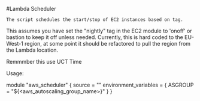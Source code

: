 #Lambda Scheduler
```
The script schedules the start/stop of EC2 instances based on tag.
```
This assumes you have set the "nightly" tag in the EC2 module to 'onoff' or bastion to keep it off unless needed. 
Currently, this is hard coded to the EU-West-1 region, at some point it should be refactored to pull the region from the Lambda location. 

Remmmber this use UCT Time 

Usage:

module "aws_scheduler" {
  source      = ""
  environment_variables = {
    ASGROUP = "${<aws_autoscaling_group_name>}"
  }
}